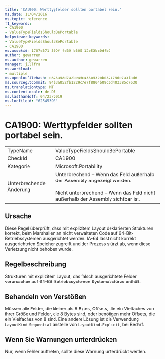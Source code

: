 ```yaml
---
title: 'CA1900: Werttypfelder sollten portabel sein.'
ms.date: 11/04/2016
ms.topic: reference
f1_keywords:
- CA1900
- ValueTypeFieldsShouldBePortable
helpviewer_keywords:
- ValueTypeFieldsShouldBePortable
- CA1900
ms.assetid: 1787d371-389f-4d39-b305-12b53bc0dfb9
author: gewarren
ms.author: gewarren
manager: jillfra
ms.workload:
- multiple
ms.openlocfilehash: e823a58d7a2be45c43305320bd32175de7a3fad6
ms.sourcegitcommit: 94b3a052fb1229c7e7f8804b09c1d403385c7630
ms.translationtype: MT
ms.contentlocale: de-DE
ms.lasthandoff: 04/23/2019
ms.locfileid: "62545393"
---
```

# <a name="ca1900-value-type-fields-should-be-portable"></a>CA1900: Werttypfelder sollten portabel sein.

|||
|-|-|
|TypeName|ValueTypeFieldsShouldBePortable|
|CheckId|CA1900|
|Kategorie|Microsoft.Portability|
|Unterbrechende Änderung|Unterbrechend – Wenn das Feld außerhalb der Assembly angezeigt werden.<br /><br /> Nicht unterbrechend – Wenn das Feld nicht außerhalb der Assembly sichtbar ist.|

## <a name="cause"></a>Ursache
 Diese Regel überprüft, dass mit explizitem Layout deklarierten Strukturen korrekt, beim Marshallen an nicht verwalteten Code auf 64-Bit-Betriebssystemen ausgerichtet werden. IA-64 lässt nicht korrekt ausgerichteten Speicher zugreift und der Prozess stürzt ab, wenn diese Verletzung nicht behoben wurde.

## <a name="rule-description"></a>Regelbeschreibung
 Strukturen mit explizitem Layout, das falsch ausgerichtete Felder verursachen auf 64-Bit-Betriebssystemen Systemabstürze enthält.

## <a name="how-to-fix-violations"></a>Behandeln von Verstößen
 Müssen alle Felder, die kleiner als 8 Bytes, Offsets, die ein Vielfaches von ihrer Größe und Felder, die 8 Bytes sind, oder benötigen mehr Offsets, die ein Vielfaches von 8 sind. Eine andere Lösung ist die Verwendung `LayoutKind.Sequential` anstelle von `LayoutKind.Explicit`, bei Bedarf.

## <a name="when-to-suppress-warnings"></a>Wenn Sie Warnungen unterdrücken
 Nur, wenn Fehler auftreten, sollte diese Warnung unterdrückt werden.